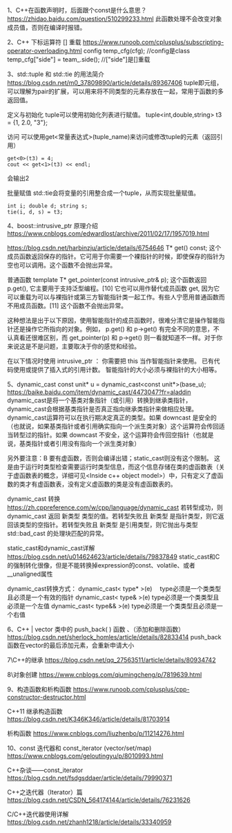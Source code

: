 1、C++在函数声明时，后面跟个const是什么意思？
https://zhidao.baidu.com/question/510299233.html
此函数处理不会改变对象成员值，否则在编译时报错。

2、C++ 下标运算符 [] 重载
https://www.runoob.com/cplusplus/subscripting-operator-overloading.html
    config temp_cfg(cfg);  //config是class
	temp_cfg["side"] = team_.side(); //["side"]是[]重载

3、std::tuple 和 std::tie 的用法简介
https://blog.csdn.net/m0_37809890/article/details/89367406
tuple即元组，可以理解为pair的扩展，可以用来将不同类型的元素存放在一起，常用于函数的多返回值。

定义与初始化
tuple可以使用初始化列表进行赋值。
tuple<int,double,string> t3 = {1, 2.0, "3"};

访问
可以使用get<常量表达式>(tuple_name)来访问或修改tuple的元素（返回引用）

    get<0>(t3) = 4;
    cout << get<1>(t3) << endl;
会输出2

批量赋值
std::tie会将变量的引用整合成一个tuple，从而实现批量赋值。

    int i; double d; string s;
    tie(i, d, s) = t3;

4、boost::intrusive_ptr 原理介绍
https://www.cnblogs.com/edwardlost/archive/2011/02/17/1957019.html

https://blog.csdn.net/harbinzju/article/details/6754646
T* get() const;
这个成员函数返回保存的指针。它可用于你需要一个裸指针的时候，即使保存的指针为空也可以调用。这个函数不会抛出异常。

普通函数
template <class T> T* get_pointer(const intrusive_ptr<T>& p);
这个函数返回 p.get(), 它主要用于支持泛型编程。[10] 它也可以用作替代成员函数 get, 因为它可以重载为可以与裸指针或第三方智能指针类一起工作。有些人宁愿用普通函数而不用成员函数。[11] 这个函数不会抛出异常。

这种想法是出于以下原因，使用智能指针的成员函数时，很难分清它是操作智能指针还是操作它所指向的对象。例如， p.get() 和 p->get() 有完全不同的意思，不认真看还很难区别，而 get_pointer(p) 和 p->get() 则一看就知道不一样。对于你来说这是不是问题，主要取决于你的感觉和经验。

在以下情况时使用 intrusive_ptr ：
你需要把 this 当作智能指针来使用。
已有代码使用或提供了插入式的引用计数。
智能指针的大小必须与裸指针的大小相等。

5、dynamic_cast
const unit* u = dynamic_cast<const unit*>(base_u);
https://baike.baidu.com/item/dynamic_cast/4473047?fr=aladdin
dynamic_cast是将一个基类对象指针（或引用）转换到继承类指针，dynamic_cast会根据基类指针是否真正指向继承类指针来做相应处理。
dynamic_cast运算符可以在执行期决定真正的类型。如果 downcast 是安全的（也就说，如果基类指针或者引用确实指向一个派生类对象）这个运算符会传回适当转型过的指针。如果 downcast 不安全，这个运算符会传回空指针（也就是说，基类指针或者引用没有指向一个派生类对象）

另外要注意：B 要有虚函数，否则会编译出错；static_cast则没有这个限制。
这是由于运行时类型检查需要运行时类型信息，而这个信息存储在类的虚函数表（关于虚函数表的概念，详细可见<Inside c++ object model>）中，只有定义了虚函数的类才有虚函数表，没有定义虚函数的类是没有虚函数表的。

dynamic_cast 转换
https://zh.cppreference.com/w/cpp/language/dynamic_cast
若转型成功，则 dynamic_cast 返回 新类型 类型的值。若转型失败且 新类型 是指针类型，则它返回该类型的空指针。若转型失败且 新类型 是引用类型，则它抛出与类型 std::bad_cast 的处理块匹配的异常。


static_cast和dynamic_cast详解
https://blog.csdn.net/u014624623/article/details/79837849
static_cast和C的强制转化很像，但是不能转换掉expression的const、volatile、或者__unaligned属性

dynamic_cast转换方式：
dynamic_cast< type* >(e)
　type必须是一个类类型且必须是一个有效的指针
dynamic_cast< type& >(e)
type必须是一个类类型且必须是一个左值
dynamic_cast< type&& >(e)
type必须是一个类类型且必须是一个右值

6、C++ | vector 类中的 push_back( ) 函数 、（添加和删除函数）
https://blog.csdn.net/sherlock_homles/article/details/82833414
push_back函数在vector的最后添加元素，会重新申请大小

7\C++的继承
https://blog.csdn.net/qq_27563511/article/details/80934742

8\对象创建
https://www.cnblogs.com/qiumingcheng/p/7819639.html

9、构造函数和析构函数
https://www.runoob.com/cplusplus/cpp-constructor-destructor.html

C++11 继承构造函数
https://blog.csdn.net/K346K346/article/details/81703914

析构函数
https://www.cnblogs.com/liuzhenbo/p/11214276.html

10、const 迭代器和 const_iterator (vector/set/map)
https://www.cnblogs.com/geloutingyu/p/8010993.html

C++杂谈——const_iterator
https://blog.csdn.net/fsdgsddaer/article/details/79990371

C++之迭代器（Iterator）篇
https://blog.csdn.net/CSDN_564174144/article/details/76231626

C/C++迭代器使用详解
https://blog.csdn.net/zhanh1218/article/details/33340959